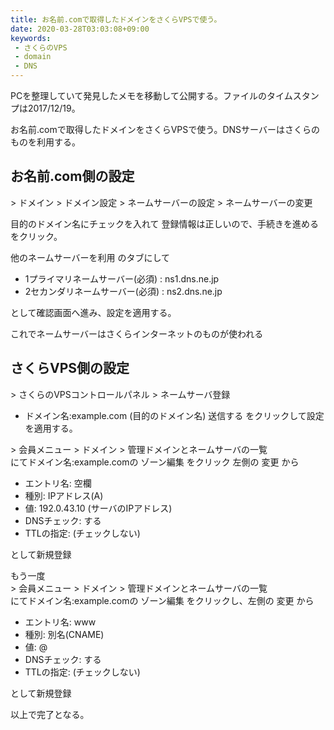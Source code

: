 ```yaml
---
title: お名前.comで取得したドメインをさくらVPSで使う。 
date: 2020-03-28T03:03:08+09:00
keywords:
 - さくらのVPS
 - domain
 - DNS
---
```


PCを整理していて発見したメモを移動して公開する。ファイルのタイムスタンプは2017/12/19。

お名前.comで取得したドメインをさくらVPSで使う。DNSサーバーはさくらのものを利用する。 
 
## お名前.com側の設定 
 
\> ドメイン > ドメイン設定 > ネームサーバーの設定 > ネームサーバーの変更   

目的のドメイン名にチェックを入れて 登録情報は正しいので、手続きを進める をクリック。   

他のネームサーバーを利用 のタブにして 

- 1プライマリネームサーバー(必須) :	ns1.dns.ne.jp 
- 2セカンダリネームサーバー(必須) :	ns2.dns.ne.jp 
 
として確認画面へ進み、設定を適用する。 
 
これでネームサーバーはさくらインターネットのものが使われる 
 
## さくらVPS側の設定 
\> さくらのVPSコントロールパネル > ネームサーバ登録 
 
- ドメイン名:example.com (目的のドメイン名) 
送信する をクリックして設定を適用する。 
 
\> 会員メニュー > ドメイン > 管理ドメインとネームサーバの一覧   
にてドメイン名:example.comの ゾーン編集 をクリック 
左側の 変更 から 

- エントリ名: 空欄 
- 種別: IPアドレス(A) 
- 値: 192.0.43.10 (サーバのIPアドレス) 
- DNSチェック: する 
- TTLの指定: (チェックしない) 
 
として新規登録 
 
もう一度   
\> 会員メニュー > ドメイン > 管理ドメインとネームサーバの一覧   
にてドメイン名:example.comの ゾーン編集 をクリックし、左側の 変更 から 

- エントリ名: www 
- 種別: 別名(CNAME) 
- 値: @ 
- DNSチェック: する 
- TTLの指定: (チェックしない) 
 
として新規登録 
 
以上で完了となる。 

